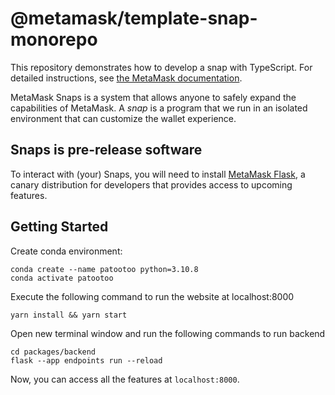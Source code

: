 # @metamask/template-snap-monorepo

This repository demonstrates how to develop a snap with TypeScript. For detailed instructions, see [the MetaMask documentation](https://docs.metamask.io/guide/snaps.html#serving-a-snap-to-your-local-environment).

MetaMask Snaps is a system that allows anyone to safely expand the capabilities of MetaMask. A _snap_ is a program that we run in an isolated environment that can customize the wallet experience.

## Snaps is pre-release software

To interact with (your) Snaps, you will need to install [MetaMask Flask](https://metamask.io/flask/), a canary distribution for developers that provides access to upcoming features.

## Getting Started

Create conda environment:
```shell
conda create --name patootoo python=3.10.8
conda activate patootoo
```

Execute the following command to run the website at localhost:8000
```shell
yarn install && yarn start
```

Open new terminal window and run the following commands to run backend
```shell
cd packages/backend
flask --app endpoints run --reload
```

Now, you can access all the features at ```localhost:8000```.
